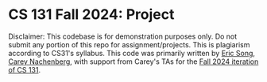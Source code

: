 # CS 131 Fall 2024: Project 
Disclaimer: This codebase is for demonstration purposes only. Do not submit any portion of this repo for assignment/projects. This is plagiarism according to CS31's syllabus.
This code was primarily written by [Eric Song](https://github.com/EricSongXinLe), [Carey Nachenberg](http://careynachenberg.weebly.com/), with support from Carey's TAs for the [Fall 2024 iteration of CS 131](https://ucla-cs-131.github.io/fall-24-website/).
